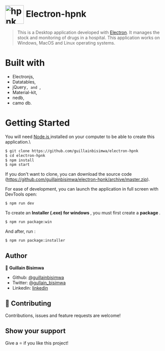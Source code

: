 # <img src="https://github.com/guillainbisimwa/electron-hpnk/blob/master/assets/img/hpnk2.png" width="60px" align="center" alt="hpnk"> Electron-hpnk

> This is a Desktop application developed with <a href="http://electronjs.org">Electron</a>. It manages the stock and monitoring of drugs in a hospital. This application works on Windows, MacOS and Linux operating systems. 

# Built with
 - Electronjs, 
 - Datatables, 
 - jQuery`, and `, 
 - Material-kit, 
 - nedb,
 - camo db.

# Getting Started

You will need <a href="https://nodejs.org"> Node.js </a> installed on your computer to be able to create this application.\

```bash
$ git clone https://github.com/guillainbisimwa/electron-hpnk
$ cd electron-hpnk
$ npm install
$ npm start
```

If you don't want to clone, you can download the source code (https://github.com/guillainbisimwa/electron-hpnk/archive/master.zip).

For ease of development, you can launch the application in full screen with DevTools open:

```bash
$ npm run dev
```

To create an <b> Installer (.exe) for windows </b>, you must first create a <b> package </b>.
```bash
$ npm run package:win 
```

And after, run :
```bash
$ npm run package:installer
```

## Author

👤 **Guillain Bisimwa**

- Github: [@guillainbisimwa](https://github.com/guillainbisimwa)
- Twitter: [@gullain_bisimwa](https://twitter.com/gullain_bisimwa)
- Linkedin: [linkedin](https://www.linkedin.com/in/guillain-bisimwa-8a8b7a7b/)

## 🤝 Contributing

Contributions, issues and feature requests are welcome!

## Show your support

Give a ⭐️ if you like this project!
